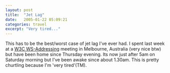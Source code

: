 ```yaml
---
layout: post
title:  "Jet Lag"
date:   2005-01-22 05:09:21
categories: travel
excerpt: "Very tired..."
---
```


<p>This has to be the best/worst case of jet lag I've ever had. I spent last week at a <a href="http://www.w3.org/2002/ws/addr/">W3C WS-Addressing</a> meeting in Melbourne, Australia (very nice btw) but have been home since Thursday evening. Its now just after 5am on Saturday morning but I've been awake since about 1.30am. This is pretty churtling because I'm 'very tired'(TM).</p>
